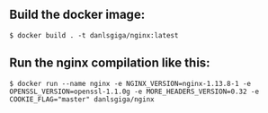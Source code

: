 ## Build the docker image:

`$ docker build . -t danlsgiga/nginx:latest`

## Run the nginx compilation like this:

`$ docker run --name nginx -e NGINX_VERSION=nginx-1.13.8-1 -e OPENSSL_VERSION=openssl-1.1.0g -e MORE_HEADERS_VERSION=0.32 -e COOKIE_FLAG="master" danlsgiga/nginx`
